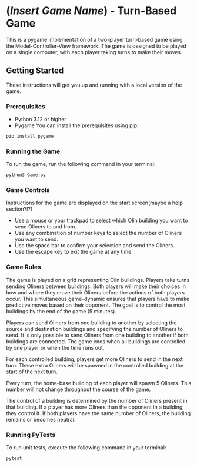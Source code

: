 # (*Insert Game Name*) - Turn-Based Game

This is a pygame implementation of a two-player turn-based game using the Model-Controller-View framework. The game is designed to be played on a single computer, with each player taking turns to make their moves.

## Getting Started

These instructions will get you up and running with a local version of the game.

### Prerequisites

* Python 3.12 or higher
* Pygame
You can install the prerequisites using pip:

```bash
pip install pygame
```

### Running the Game

To run the game, run the following command in your terminal:

```bash
python3 Game.py
```
### Game Controls

Instructions for the game are displayed on the start screen(maybe a help section?!?)
* Use a mouse or your trackpad to select which Olin building you want to send Oliners to and from.
* Use any combination of number keys to select the number of Oliners you want to send.
* Use the space bar to confirm your selection and send the Oliners.
* Use the escape key to exit the game at any time.

### Game Rules

The game is played on a grid representing Olin buildings. Players take turns sending Oliners between buildings. Both players will make their choices in how and where they move their Oliners before the actions of both players occur. This simultaneous game-dynamic ensures that players have to make predictive moves based on their opponent. The goal is to control the most buildings by the end of the game (5 minutes).

Players can send Oliners from one building to another by selecting the source and destination buildings and specifying the number of Oliners to send. It is only possible to send Oliners from one building to another if both buildings are connected. The game ends when all buildings are controlled by one player or when the time runs out.

For each controlled building, players get more Oliners to send in the next turn. These extra Oliners will be spawned in the controlled building at the start of the next turn.

Every turn, the home-base building of each player will spawn 5 Oliners. This number will not change throughout the course of the game.

The control of a building is determined by the number of Oliners present in that building. If a player has more Oliners than the opponent in a building, they control it. If both players have the same number of Oliners, the building remains or becomes neutral.


### Running PyTests

To run unit tests, execute the following command in your terminal:

```bash
pytest
```